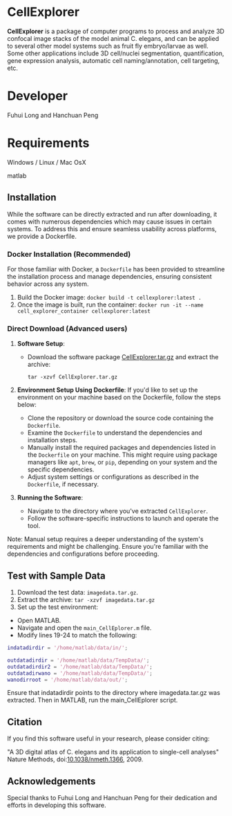 # CellExplorer
**CellExplorer** is a package of computer programs to process and analyze 3D confocal image stacks of the model animal C. elegans, and can be applied to several other model systems such as fruit fly embryo/larvae as well. Some other applications include 3D cell/nuclei segmentation, quantification, gene expression analysis, automatic cell naming/annotation, cell targeting, etc. 

# Developer
Fuhui Long and Hanchuan Peng

# Requirements
Windows / Linux / Mac OsX

matlab

## Installation

While the software can be directly extracted and run after downloading, it comes with numerous dependencies which may cause issues in certain systems. To address this and ensure seamless usability across platforms, we provide a Dockerfile. 

### Docker Installation (Recommended)

For those familiar with Docker, a `Dockerfile` has been provided to streamline the installation process and manage dependencies, ensuring consistent behavior across any system.

1. Build the Docker image:
`docker build -t cellexplorer:latest .`
2. Once the image is built, run the container:
`docker run -it --name cell_explorer_container cellexplorer:latest`

### Direct Download (Advanced users)

1. **Software Setup**:
    - Download the software package [CellExplorer.tar.gz](link-to-download) and extract the archive:
      ```
      tar -xzvf CellExplorer.tar.gz
      ```

2. **Environment Setup Using Dockerfile**:
    If you'd like to set up the environment on your machine based on the Dockerfile, follow the steps below:
    - Clone the repository or download the source code containing the `Dockerfile`.
    - Examine the `Dockerfile` to understand the dependencies and installation steps.
    - Manually install the required packages and dependencies listed in the `Dockerfile` on your machine. This might require using package managers like `apt`, `brew`, or `pip`, depending on your system and the specific dependencies.
    - Adjust system settings or configurations as described in the `Dockerfile`, if necessary.
   
3. **Running the Software**:
    - Navigate to the directory where you've extracted `CellExplorer`.
    - Follow the software-specific instructions to launch and operate the tool.

Note: Manual setup requires a deeper understanding of the system's requirements and might be challenging. Ensure you're familiar with the dependencies and configurations before proceeding.

## Test with Sample Data
1. Download the test data: `imagedata.tar.gz`.
2. Extract the archive:
`tar -xzvf imagedata.tar.gz`
3. Set up the test environment:
- Open MATLAB.
- Navigate and open the `main_CellEplorer.m` file.
- Modify lines 19-24 to match the following:

```matlab
indatadirdir = '/home/matlab/data/in/';

outdatadirdir = '/home/matlab/data/TempData/';
outdatadirdir2 = '/home/matlab/data/TempData/';
outdatadirwano = '/home/matlab/data/TempData/';
wanodirroot = '/home/matlab/data/out/';
```
Ensure that indatadirdir points to the directory where imagedata.tar.gz was extracted.
Then in MATLAB, run the main_CellEplorer script.

## Citation

If you find this software useful in your research, please consider citing:

"A 3D digital atlas of C. elegans and its application to single-cell analyses" Nature Methods, doi:[10.1038/nmeth.1366](https://www.nature.com/articles/nmeth.1366), 2009.

## Acknowledgements

Special thanks to Fuhui Long and Hanchuan Peng for their dedication and efforts in developing this software.


